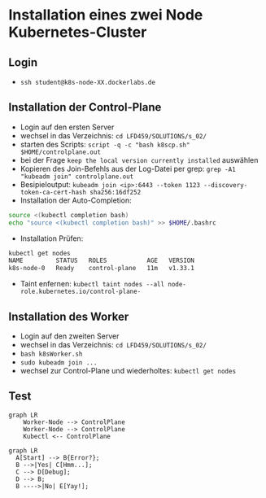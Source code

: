# Installation eines zwei Node Kubernetes-Cluster

## Login

- `ssh student@k8s-node-XX.dockerlabs.de`

## Installation der Control-Plane

- Login auf den ersten Server
- wechsel in das Verzeichnis: `cd LFD459/SOLUTIONS/s_02/`
- starten des Scripts: `script -q -c "bash k8scp.sh" $HOME/controlplane.out`
- bei der Frage `keep the local version currently installed` auswählen
- Kopieren des Join-Befehls <kubeadm join> aus der Log-Datei per grep: `grep -A1 "kubeadm join" controlplane.out`
- Besipieloutput: `kubeadm join <ip>:6443 --token 1123 --discovery-token-ca-cert-hash sha256:16df252`
- Installation der Auto-Completion:

```bash
source <(kubectl completion bash)
echo "source <(kubectl completion bash)" >> $HOME/.bashrc
```

- Installation Prüfen:

```bash
kubectl get nodes
NAME         STATUS   ROLES           AGE   VERSION
k8s-node-0   Ready    control-plane   11m   v1.33.1
```

- Taint enfernen:
`kubectl taint nodes --all node-role.kubernetes.io/control-plane-`

## Installation des Worker

- Login auf den zweiten Server
- wechsel in das Verzeichnis: `cd LFD459/SOLUTIONS/s_02/`
- `bash k8sWorker.sh`
- `sudo kubeadm join ...`
- wechsel zur Control-Plane und wiederholtes: `kubectl get nodes`

## Test

```mermaid
graph LR
    Worker-Node --> ControlPlane
    Worker-Node --> ControlPlane
    Kubectl <-- ControlPlane
```

``` mermaid
graph LR
  A[Start] --> B{Error?};
  B -->|Yes| C[Hmm...];
  C --> D[Debug];
  D --> B;
  B ---->|No| E[Yay!];
```
